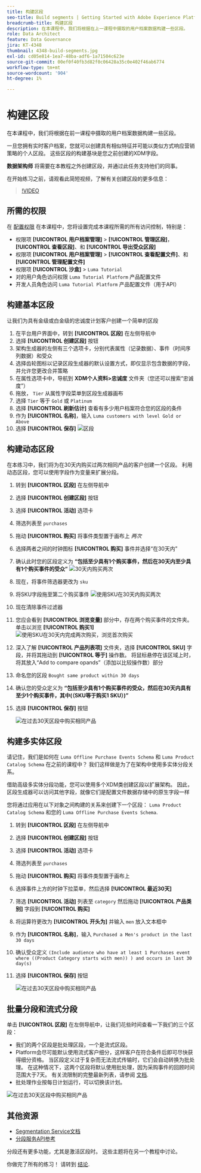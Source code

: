 ```yaml
---
title: 构建区段
seo-title: Build segments | Getting Started with Adobe Experience Platform for Data Architects and Data Engineers
breadcrumb-title: 构建区段
description: 在本课程中，我们将根据在上一课程中摄取的用户档案数据构建一些区段。
role: Data Architect
feature: Data Governance
jira: KT-4348
thumbnail: 4348-build-segments.jpg
exl-id: cd05e814-1ea7-48ba-adf6-1a71504c623e
source-git-commit: 00ef0f40fb3d82f0c06428a35c0e402f46ab6774
workflow-type: tm+mt
source-wordcount: '904'
ht-degree: 1%

---
```


# 构建区段

<!-- 30 min-->
在本课程中，我们将根据在前一课程中摄取的用户档案数据构建一些区段。

一旦您拥有实时客户档案，您就可以创建具有相似特征并可能以类似方式响应营销策略的个人区段。 这些区段的构建基块是您之前创建的XDM字段。

**数据架构师** 将需要在本教程之外创建区段，并通过此任务支持他们的同事。

在开始练习之前，请观看此简短视频，了解有关创建区段的更多信息：
>[!VIDEO](https://video.tv.adobe.com/v/27254?learn=on)


## 所需的权限

在 [配置权限](configure-permissions.md) 在本课程中，您将设置完成本课程所需的所有访问控制，特别是：

* 权限项 **[!UICONTROL 用户档案管理]** > **[!UICONTROL 管理区段]**， **[!UICONTROL 查看区段]**、和 **[!UICONTROL 导出受众区段]**
* 权限项 **[!UICONTROL 用户档案管理]** > **[!UICONTROL 查看配置文件]**、和 **[!UICONTROL 管理配置文件]**
* 权限项 **[!UICONTROL 沙盒]** > `Luma Tutorial`
* 对的用户角色访问权限 `Luma Tutorial Platform` 产品配置文件
* 开发人员角色访问 `Luma Tutorial Platform` 产品配置文件（用于API）

## 构建基本区段

让我们为具有金级或白金级的忠诚度计划客户创建一个简单的区段

1. 在平台用户界面中，转到 **[!UICONTROL 区段]** 在左侧导航中
1. 选择 **[!UICONTROL 创建区段]** 按钮
1. 架构生成器的左侧有三个选项卡，分别代表属性（记录数据）、事件（时间序列数据）和受众
1. 选择齿轮图标以记录区段生成器的默认设置方式，即仅显示包含数据的字段，并允许您更改合并策略
1. 在属性选项卡中，导航到 **XDM个人资料>忠诚度** 文件夹（您还可以搜索“忠诚度”）
1. 拖放， `Tier` 从属性字段菜单到区段生成器画布
1. 选择 `Tier` 等于 `Gold` 或 `Platinum`
1. 选择 **[!UICONTROL 刷新估计]** 查看有多少用户档案符合您的区段的条件
1. 作为 **[!UICONTROL 名称]**，输入 `Luma customers with level Gold or Above`
1. 选择 **[!UICONTROL 保存]**
   ![区段](assets/segment-goldOrAbove.png)

<!--## Build a sequential segment-->

## 构建动态区段

在本练习中，我们将为在30天内购买过两次相同产品的客户创建一个区段。 利用动态区段，您可以使用字段作为变量来扩展分段。

1. 转到 **[!UICONTROL 区段]** 在左侧导航中
1. 选择 **[!UICONTROL 创建区段]** 按钮
1. 选择 **[!UICONTROL 活动]** 选项卡
1. 筛选列表至 `purchases`
1. 拖动 **[!UICONTROL 购买]** 将事件类型置于画布上 _两次_
1. 选择两者之间的时钟图标 **[!UICONTROL 购买]** 事件并选择“在30天内”
1. 确认此时您的区段定义为 **“包括至少具有1个购买事件，然后在30天内至少具有1个购买事件的受众”**
   ![30天内购买两次](assets/segment-twoPurchases.png)
1. 现在，将事件筛选器更改为 `sku`
1. 将SKU字段拖至第二个购买事件
   ![使用SKU在30天内购买两次](assets/segment-twoPurchases-addSku.png)
1. 现在清除事件过滤器
1. 您应会看到 **[!UICONTROL 浏览变量]** 部分中，存在两个购买事件的文件夹。 单击以浏览 **[!UICONTROL 购买1]**\
   ![使用SKU在30天内完成两次购买，浏览首次购买](assets/segment-twoPurchases-browsePurchaseOne.png)
1. 深入了解 **[!UICONTROL 产品列表项]** 文件夹，选择 **[!UICONTROL SKU]** 字段，并将其拖动到 **[!UICONTROL 等于]** 操作数。 将鼠标悬停在该区域上时，将其放入“Add to compare opands”（添加以比较操作数）部分
1. 命名您的区段 `Bought same product within 30 days`
1. 确认您的受众定义为 **“包括至少具有1个购买事件的受众，然后在30天内具有至少1个购买事件，其中(（SKU等于购买1 SKU）)”**
1. 选择 **[!UICONTROL 保存]** 按钮

   ![在过去30天区段中购买相同产品](assets/segment-boughtSameProduct.png)

## 构建多实体区段

请记住，我们是如何在 `Luma Offline Purchase Events Schema` 和 `Luma Product Catalog Schema` 在之前的课程中？ 我们这样做是为了在架构中使用多实体分段关系。

借助高级多实体分段功能，您可以使用多个XDM类创建区段以扩展架构。 因此，区段生成器可以访问其他字段，就像它们是配置文件数据存储中的原生字段一样

您将通过应用在以下对象之间构建的关系来创建下一个区段： `Luma Product Catalog Schema` 和您的 `Luma Offline Purchase Events Schema`.

1. 转到 **[!UICONTROL 区段]** 在左侧导航中
1. 选择 **[!UICONTROL 创建区段]** 按钮
1. 选择 **[!UICONTROL 活动]** 选项卡
1. 筛选列表至 `purchases`
1. 拖动 **[!UICONTROL 购买]** 将事件类型置于画布上
1. 选择事件上方的时钟下拉菜单，然后选择 **[!UICONTROL 最近30天]**
1. 筛选 **[!UICONTROL 活动]** 列表至 `category` 然后拖动 **[!UICONTROL 产品类别]** 字段到 **[!UICONTROL 购买]**
1. 将运算符更改为 **[!UICONTROL 开头为]** 并输入 `men` 放入文本框中
1. 作为 **[!UICONTROL 名称]**，输入 `Purchased a Men's product in the last 30 days`
1. 确认受众定义 `(Include audience who have at least 1 Purchases event where ((Product Category starts with men)) ) and occurs in last 30 day(s)`
1. 选择 **[!UICONTROL 保存]** 按钮

   ![在过去30天区段中购买相同产品](assets/segment-purchasedMens.png)

## 批量分段和流式分段

单击 **[!UICONTROL 区段]** 在左侧导航中，让我们花些时间查看一下我们的三个区段：

* 我们的两个区段是批处理区段，一个是流式区段。
* Platform会尽可能默认使用流式客户细分，这样客户在符合条件后即可尽快获得细分资格。 当区段定义过于复杂而无法流式传输时，它们会自动转换为批处理。 在这种情况下，这两个区段将默认使用批处理，因为采购事件的回顾时间范围大于7天。 有关流限制的完整最新列表，请参阅 [文档](https://experienceleague.adobe.com/docs/experience-platform/segmentation/ui/streaming-segmentation.html).
* 批处理作业按每日计划运行，可以切换该计划。

![在过去30天区段中购买相同产品](assets/segment-review.png)

## 其他资源

* [Segmentation Service文档](https://experienceleague.adobe.com/docs/experience-platform/segmentation/home.html?lang=zh-Hans)
* [分段服务API参考](https://www.adobe.io/experience-platform-apis/references/segmentation/)

分段还有更多功能，尤其是激活区段时。 这些主题将在另一个教程中讨论。

你做完了所有的练习！ 请转到 [结论](conclusion.md).

